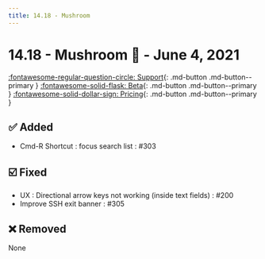 ```yaml
---
title: 14.18 - Mushroom
---
```

# 14.18 - Mushroom :mushroom: - June 4, 2021

[:fontawesome-regular-question-circle: Support](/support/){: .md-button .md-button--primary }
[:fontawesome-solid-flask: Beta](/documentation/becoming-external-tester/){: .md-button .md-button--primary }
[:fontawesome-solid-dollar-sign: Pricing](/documentation/pricing){: .md-button .md-button--primary }

## :white_check_mark: Added
* Cmd-R Shortcut : focus search list : #303

## :ballot_box_with_check: Fixed
* UX : Directional arrow keys not working (inside text fields) : #200
* Improve SSH exit banner : #305

## :x: Removed
None
